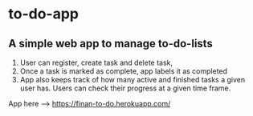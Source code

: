 # to-do-app 

##  A simple web app to manage to-do-lists 

1. User can register, create task and delete task, 
2. Once a task is marked as complete, app labels it as completed 
3. App also keeps track of how many active and finished tasks a given user has. Users can check their progress at a given time frame. 

App here --> https://finan-to-do.herokuapp.com/
